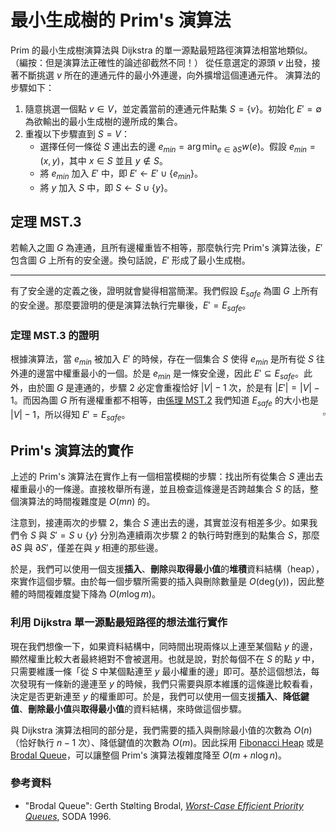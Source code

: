 # 最小生成樹的 Prim's 演算法

Prim 的最小生成樹演算法與 Dijkstra 的單一源點最短路徑演算法相當地類似。（編按：但是演算法正確性的論述卻截然不同！）
從任意選定的源頭 $v$ 出發，接著不斷挑選 $v$ 所在的連通元件的最小外連邊，向外擴增這個連通元件。
演算法的步驟如下：

1. 隨意挑選一個點 $v\in V$，並定義當前的連通元件點集 $S=\{v\}$。初始化 $E'=\emptyset$ 為欲輸出的最小生成樹的邊所成的集合。
2. 重複以下步驟直到 $S=V$：
    * 選擇任何一條從 $S$ 連出去的邊 $e_{min} = \arg\min_{e\in \partial S} w(e)$。假設 $e_{min}=(x, y)$，其中 $x\in S$ 並且 $y\notin S$。
    * 將 $e_{min}$ 加入 $E'$ 中，即 $E' \gets E' \cup \{e_{min}\}$。
    * 將 $y$ 加入 $S$ 中，即 $S \gets S\cup \{y\}$。

## 定理 MST.3

若輸入之圖 $G$ 為連通，且所有邊權重皆不相等，那麼執行完 Prim's 演算法後，$E'$ 包含圖 $G$ 上所有的安全邊。換句話說，$E'$ 形成了最小生成樹。

------

有了安全邊的定義之後，證明就會變得相當簡潔。我們假設 $E_{\textit{safe}}$ 為圖 $G$ 上所有的安全邊。那麼要證明的便是演算法執行完畢後，$E'=E_{\textit{safe}}$。

### 定理 MST.3 的證明

根據演算法，當 $e_{min}$ 被加入 $E'$ 的時候，存在一個集合 $S$ 使得 $e_{min}$ 是所有從 $S$ 往外連的邊當中權重最小的一個。於是 $e_{min}$ 是一條安全邊，因此 $E'\subseteq E_{\textit{safe}}$。此外，由於圖 $G$ 是連通的，步驟 2 必定會重複恰好 $|V|-1$ 次，於是有 $|E'| = |V|-1$。而因為圖 $G$ 所有邊權重都不相等，由[係理 MST.2](/minimum-spanning-tree/index.html#%E4%BF%82%E7%90%86-mst2) 我們知道 $E_{\textit{safe}}$ 的大小也是 $|V|-1$，所以得知 $E' = E_{\textit{safe}}$。
<span style="float:right">$\square$</span>

## Prim's 演算法的實作

上述的 Prim's 演算法在實作上有一個相當模糊的步驟：找出所有從集合 $S$ 連出去權重最小的一條邊。直接枚舉所有邊，並且檢查這條邊是否跨越集合 $S$ 的話，整個演算法的時間複雜度是 $O(mn)$ 的。

注意到，接連兩次的步驟 2，集合 $S$ 連出去的邊，其實並沒有相差多少。如果我們令 $S$ 與 $S' = S\cup \{y\}$ 分別為連續兩次步驟 2 的執行時對應到的點集合 $S$，那麼 $\partial S$ 與 $\partial S'$，僅差在與 $y$ 相連的那些邊。

於是，我們可以使用一個支援**插入**、**刪除**與**取得最小值**的**堆積**資料結構（heap），來實作這個步驟。由於每一個步驟所需要的插入與刪除數量是 $O(\text{deg}(y))$，因此整體的時間複雜度變下降為 $O(m\log m)$。

### 利用 Dijkstra 單一源點最短路徑的想法進行實作

現在我們想像一下，如果資料結構中，同時間出現兩條以上連至某個點 $y$ 的邊，顯然權重比較大者最終絕對不會被選用。也就是說，對於每個不在 $S$ 的點 $y$ 中，只需要維護一條「從 $S$ 中某個點連至 $y$ 最小權重的邊」即可。基於這個想法，每次發現有一條新的邊連至 $y$ 的時候，我們只需要與原本維護的這條邊比較看看，決定是否更新連至 $y$ 的權重即可。於是，我們可以使用一個支援**插入**、**降低鍵值**、**刪除最小值**與**取得最小值**的資料結構，來時做這個步驟。

與 Dijkstra 演算法相同的部分是，我們需要的插入與刪除最小值的次數為 $O(n)$（恰好執行 $n-1$ 次）、降低鍵值的次數為 $O(m)$。因此採用 [Fibonacci Heap](https://en.wikipedia.org/wiki/Fibonacci_heap) 或是 [Brodal Queue]()，可以讓整個 Prim's 演算法複雜度降至 $O(m + n\log n)$。

### 參考資料

* "Brodal Queue": Gerth Stølting Brodal, [_Worst-Case Efficient Priority Queues_](https://www.cs.au.dk/~gerth/papers/soda96.pdf), SODA 1996.

